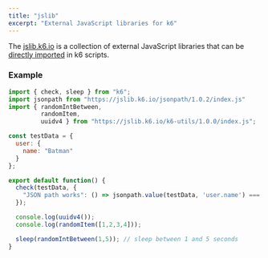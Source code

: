 ```yaml
---
title: "jslib"
excerpt: "External JavaScript libraries for k6"
---
```


The [jslib.k6.io](https://jslib.k6.io/) is a collection of external JavaScript libraries that can be [directly imported](https://k6.io/docs/using-k6/modules#remote-http-s-modules) in k6 scripts.  



### Example

<CodeGroup labels={[]}>

```javascript
import { check, sleep } from "k6";
import jsonpath from "https://jslib.k6.io/jsonpath/1.0.2/index.js"
import { randomIntBetween, 
         randomItem, 
         uuidv4 } from "https://jslib.k6.io/k6-utils/1.0.0/index.js";

const testData = {
  user: {
    name: "Batman"
  }
};

export default function() {
  check(testData, {
    "JSON path works": () => jsonpath.value(testData, 'user.name') === "Batman"
  });

  console.log(uuidv4());
  console.log(randomItem([1,2,3,4]));

  sleep(randomIntBetween(1,5)); // sleep between 1 and 5 seconds
}
```

</CodeGroup>
